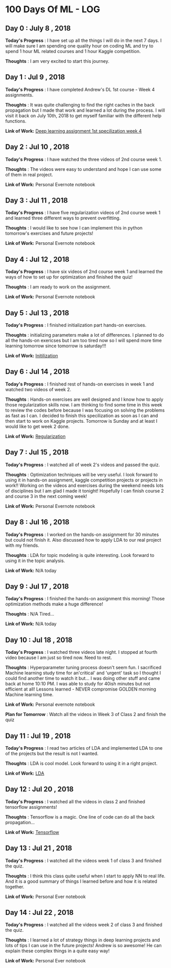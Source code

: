 # 100 Days Of ML - LOG

## Day 0 : July 8 , 2018
 
**Today's Progress** : I have set up all the things I will do in the next 7 days. I will make sure I am spending one quality hour on coding ML and try to spend 1 hour ML related courses and 1 hour Kaggle competition.

**Thoughts** : I am very excited to start this journey.


## Day 1 : Jul 9 , 2018

**Today's Progress** : I have completed Andrew's DL 1st course - Week 4 assignments.

**Thoughts** : It was quite challenging to find the right caches in the back propagation but I made that work and learned a lot during the process. I will visit it back on July 10th, 2018 to get myself familiar with the different help functions.


**Link of Work:**   [Deep learning assignment 1st specilization week 4](https://github.com/reisd/100daysMLChallenge/tree/master/Day%201)


## Day 2 : Jul 10 , 2018

**Today's Progress** : I have watched the three videos of 2nd course week 1.

**Thoughts** : The videos were easy to understand and hope I can use some of them in real project.


**Link of Work:**   Personal Evernote notebook


## Day 3 : Jul 11 , 2018

**Today's Progress** : I have five regularization videos of 2nd course week 1 and learned three different ways to prevent overfitting.

**Thoughts** : I would like to see how I can implement this in python tomorrow's exercises and future projects!


**Link of Work:**   Personal Evernote notebook


## Day 4 : Jul 12 , 2018

**Today's Progress** : I have six videos of 2nd course week 1 and learned the ways of how to set up for optimization and finished the quiz!

**Thoughts** : I am ready to work on the assignment.

**Link of Work:**   Personal Evernote notebook


## Day 5 : Jul 13 , 2018

**Today's Progress** : I finished initialization part hands-on exercises.

**Thoughts** : initializing parameters make a lot of differences. I planned to do all the hands-on exericses but I am too tired now so I will spend more time learning tomorrow since tomorrow is saturday!!!


**Link of Work:**   [Initilization](https://github.com/reisd/100daysMLChallenge/tree/master/day%205)


## Day 6 : Jul 14 , 2018

**Today's Progress** : I finished rest of hands-on exercises in week 1 and watched two videos of week 2.

**Thoughts** : Hands-on exercises are well designed and I know how to apply those regularization skills now. I am thinking to find some time in this week to review the codes before because I was focusing on solving the problems as fast as I can. I decided to finish this specilization as soon as I can and then start to work on Kaggle projects. Tomorrow is Sunday and at least I would like to get week 2 done.

**Link of Work:**   [Regularization](https://github.com/reisd/100daysMLChallenge/tree/master/Day%206)


## Day 7 : Jul 15 , 2018

**Today's Progress** : I watched all of week 2's videos and passed the quiz.

**Thoughts** : Optimization techniques will be very useful. I look forward to using it in hands-on assignment, kaggle competition projects or projects in work!! Working on the videos and exercises during the weekend needs lots of disciplines but I am glad I made it tonight! Hopefully I can finish course 2 and course 3 in the next coming week!

**Link of Work:**   Personal Evernote notebook


## Day 8 : Jul 16 , 2018

**Today's Progress** : I worked on the hands-on assignment for 30 minutes but could not finish it. Also discussed how to apply LDA to our real project with my friends.

**Thoughts** : LDA for topic modeling is quite interesting. Look forward to using it in the topic analysis.

**Link of Work:**  N/A today


## Day 9 : Jul 17 , 2018

**Today's Progress** : I finished the hands-on assignment this morning! Those optimization methods make a huge difference!

**Thoughts** : N/A Tired...

**Link of Work:**  N/A today


## Day 10 : Jul 18 , 2018

**Today's Progress** : I watched three videos late night. I stopped at fourth video because I am just so tired now. Need to rest.

**Thoughts** : Hyperparameter tuning process doesn't seem fun. I sacrificed Machine learning study time for an'critical' and 'urgent' task so I thought I could find another time to watch it but... I was doing other stuff and came back at home 10:10 PM. I was able to study for 40ish minutes but not efficient at all! Lessons learned - NEVER compromise GOLDEN morning Machine learning time.

**Link of Work:**  Personal evernote notebook

**Plan for Tomorrow** : Watch all the videos in Week 3 of Class 2 and finish the quiz


## Day 11 : Jul 19 , 2018

**Today's Progress** : I read two articles of LDA and implemented LDA to one of the projects but the result is not I wanted.

**Thoughts** : LDA is cool model. Look forward to using it in a right project.

**Link of Work:**  [LDA](https://github.com/reisd/100daysMLChallenge/tree/master/Day%2011%20-%20LDA)


## Day 12 : Jul 20 , 2018

**Today's Progress** : I watched all the videos in class 2 and finished tensorflow assignments!

**Thoughts** : Tensorflow is a magic. One line of code can do all the back propagation...

**Link of Work:**  [Tensorflow](https://github.com/reisd/100daysMLChallenge/tree/master/Day%2012%20-%20TensorFlow)



## Day 13 : Jul 21 , 2018

**Today's Progress** : I watched all the videos week 1 of class 3 and finished the quiz.

**Thoughts** : I think this class quite useful when I start to apply NN to real life. And it is a good summary of things I learned before and how it is related together.

**Link of Work:**  Personal Ever notebook


## Day 14 : Jul 22 , 2018

**Today's Progress** : I watched all the videos week 2 of class 3 and finished the quiz.

**Thoughts** : I learned a lot of strategy things in deep learning projects and lots of tips I can use in the future projects! Andrew is so awesome! He can explain these complex things in a quite easy way!

**Link of Work:**  Personal Ever notebook
